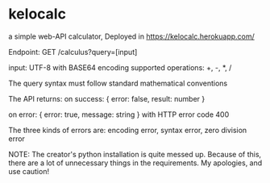 # kelocalc
a simple web-API calculator, Deployed in https://kelocalc.herokuapp.com/
    
Endpoint:
GET /calculus?query=[input]

input: UTF-8 with BASE64 encoding
supported operations: +, -, *, /

The query syntax must follow standard mathematical conventions


The API returns:
on success:
{ error: false, result: number }

on error:
{ error: true, message: string }
with HTTP error code 400

The three kinds of errors are: encoding error, syntax error, zero division error

NOTE: The creator's python installation is quite messed up. Because of this, there are a lot of unnecessary things in the requirements. My apologies, and use caution!
